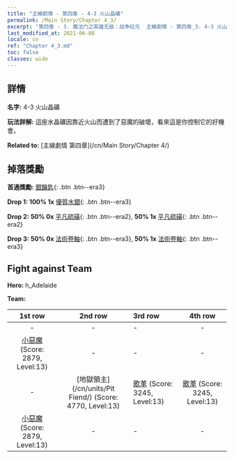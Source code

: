```yaml
---
title: "主線劇情 - 第四章 - 4-3 火山晶礦"
permalink: /Main Story/Chapter 4_3/
excerpt: "第四章 - 3. 魔法门之英雄无敌：战争纪元  主線劇情 - 第四章_3. 4-3 火山晶礦"
last_modified_at: 2021-06-08
locale: cn
ref: "Chapter 4_3.md"
toc: false
classes: wide
---
```


## 詳情

 **名字:** 4-3 火山晶礦

 **玩法詳解:** 這座水晶礦因靠近火山而遭到了惡魔的破壞，看來這是你控制它的好機會。

 **Related to:** [主線劇情 第四章](/cn/Main Story/Chapter 4/)

## 掉落獎勵

 **首通獎勵:** [銀鑰匙](/cn/Items/con_693/){: .btn .btn--era3}

 **Drop 1:** **100% 1x** [優質水銀](/cn/Items/mat_14/){: .btn .btn--era3}

 **Drop 2:** **50% 0x** [平凡硫磺](/cn/Items/mat_9/){: .btn .btn--era2}, **50% 1x** [平凡硫磺](/cn/Items/mat_9/){: .btn .btn--era2}

 **Drop 3:** **50% 0x** [法術卷軸](/cn/Items/con_694/){: .btn .btn--era3}, **50% 1x** [法術卷軸](/cn/Items/con_694/){: .btn .btn--era3}


## Fight against Team
 **Hero:** h_Adelaide

 **Team:**


  | 1st row | 2nd row | 3rd row | 4th row |
  |:----:|:----:|:----|:----:|
  | - | - | - | - |
  | [小惡魔](/cn/units/Imp/) (Score: 2879, Level:13)  | - | - | - |
  | - | [地獄領主](/cn/units/Pit Fiend/) (Score: 4770, Level:13)  | [歌革](/cn/units/Gog/) (Score: 3245, Level:13)  | [歌革](/cn/units/Gog/) (Score: 3245, Level:13)  |
  | [小惡魔](/cn/units/Imp/) (Score: 2879, Level:13)  | - | - | - |



